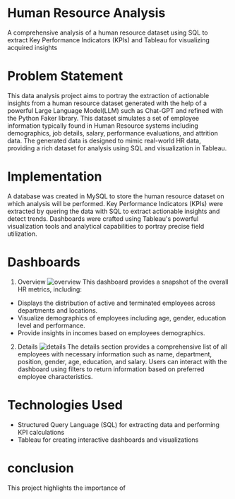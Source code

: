 # Human Resource Analysis
A comprehensive analysis of a human resource dataset using SQL to extract Key Performance Indicators (KPIs) and Tableau for visualizing acquired insights

# Problem Statement
This data analysis project aims to portray the extraction of actionable insights from a human resource dataset generated with the help of a powerful Large Language Model(LLM) such as Chat-GPT and refined with the Python Faker library. This dataset simulates a set of employee information typically found in Human Resource systems including demographics, job details, salary, performance evaluations, and attrition data. The generated data is designed to mimic real-world HR data, providing a rich dataset for analysis using SQL and visualization in Tableau.

# Implementation
A database was created in MySQL to store the human resource dataset on which analysis will be performed. Key Performance Indicators (KPIs) were extracted by quering the data with SQL to extract actionable insights and detect trends. Dashboards were crafted using Tableau's powerful visualization tools and analytical capabilities to portray precise field utilization.

# Dashboards
1. Overview
![overview](https://github.com/user-attachments/assets/5160ba79-ea54-4f2d-bdf1-b53ee28c615d)
This dashboard provides a snapshot of the overall HR metrics, including:

* Displays the distribution of active and terminated employees across departments and locations.
* Visualize demographics of employees including age, gender, education level and performance.
* Provide insights in incomes based on employees demographics.


2. Details
![details](https://github.com/user-attachments/assets/767c36a3-2503-4ec5-a423-71f3e10ff705)
The details section provides a comprehensive list of all employees with necessary information such as name, department, position, gender, age, education, and salary.
Users can interact with the dashboard using filters to return information based on preferred employee characteristics.

# Technologies Used
* Structured Query Language (SQL) for extracting data and performing KPI calculations
* Tableau for creating interactive dashboards and visualizations

# conclusion
This project highlights the importance of 
